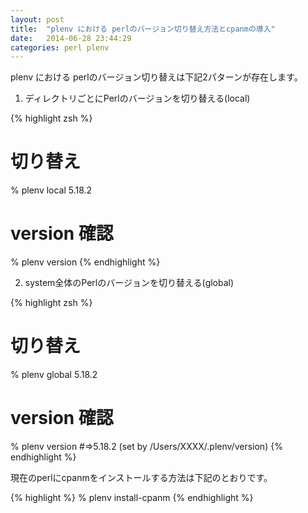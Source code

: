 ```yaml
---
layout: post
title:  "plenv における perlのバージョン切り替え方法とcpanmの導入"
date:   2014-06-28 23:44:29
categories: perl plenv
---
```


plenv における perlのバージョン切り替えは下記2パターンが存在します。

1. ディレクトリごとにPerlのバージョンを切り替える(local)

{% highlight zsh %}
# 切り替え
% plenv local 5.18.2
# version 確認
% plenv version
{% endhighlight %}

2. system全体のPerlのバージョンを切り替える(global)

{% highlight zsh %}
# 切り替え
% plenv global 5.18.2
# version 確認
% plenv version
#=>5.18.2 (set by /Users/XXXX/.plenv/version)
{% endhighlight %}

現在のperlにcpanmをインストールする方法は下記のとおりです。

{% highlight %}
% plenv install-cpanm
{% endhighlight %}

